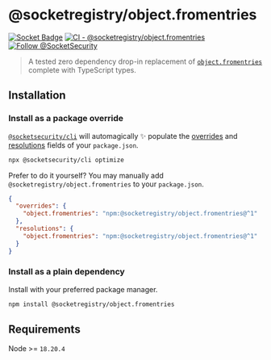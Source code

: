 # @socketregistry/object.fromentries

[![Socket Badge](https://socket.dev/api/badge/npm/package/@socketregistry/object.fromentries)](https://socket.dev/npm/package/@socketregistry/object.fromentries)
[![CI - @socketregistry/object.fromentries](https://github.com/SocketDev/socket-registry-js/actions/workflows/test.yml/badge.svg)](https://github.com/SocketDev/socket-registry-js/actions/workflows/test.yml)
[![Follow @SocketSecurity](https://img.shields.io/twitter/follow/SocketSecurity?style=social)](https://twitter.com/SocketSecurity)

> A tested zero dependency drop-in replacement of
> [`object.fromentries`](https://socket.dev/npm/package/object.fromentries)
> complete with TypeScript types.

## Installation

### Install as a package override

[`@socketsecurity/cli`](https://socket.dev/npm/package/@socketsecurity/cli) will
automagically :sparkles: populate the
[overrides](https://docs.npmjs.com/cli/v9/configuring-npm/package-json#overrides)
and [resolutions](https://yarnpkg.com/configuration/manifest#resolutions) fields
of your `package.json`.

```sh
npx @socketsecurity/cli optimize
```

Prefer to do it yourself? You may manually add
`@socketregistry/object.fromentries` to your `package.json`.

```json
{
  "overrides": {
    "object.fromentries": "npm:@socketregistry/object.fromentries@^1"
  },
  "resolutions": {
    "object.fromentries": "npm:@socketregistry/object.fromentries@^1"
  }
}
```

### Install as a plain dependency

Install with your preferred package manager.

```sh
npm install @socketregistry/object.fromentries
```

## Requirements

Node >= `18.20.4`
